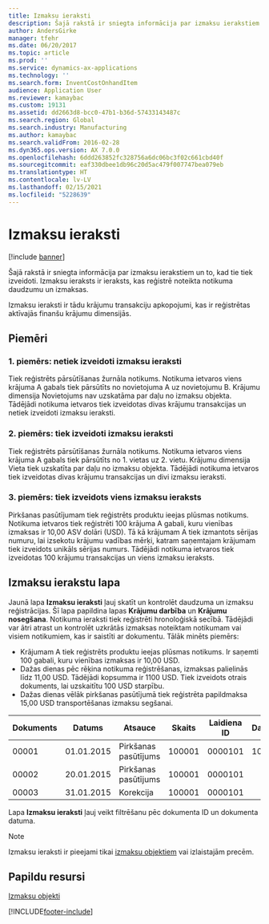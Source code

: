 ```yaml
---
title: Izmaksu ieraksti
description: Šajā rakstā ir sniegta informācija par izmaksu ierakstiem un to, kad tie tiek izveidoti. Izmaksu ieraksts ir ieraksts, kas reģistrē noteikta notikuma daudzumu un izmaksas.
author: AndersGirke
manager: tfehr
ms.date: 06/20/2017
ms.topic: article
ms.prod: ''
ms.service: dynamics-ax-applications
ms.technology: ''
ms.search.form: InventCostOnhandItem
audience: Application User
ms.reviewer: kamaybac
ms.custom: 19131
ms.assetid: dd2663d8-bcc0-47b1-b36d-57433143487c
ms.search.region: Global
ms.search.industry: Manufacturing
ms.author: kamaybac
ms.search.validFrom: 2016-02-28
ms.dyn365.ops.version: AX 7.0.0
ms.openlocfilehash: 6ddd263852fc328756a6dc06bc3f02c661cbd40f
ms.sourcegitcommit: eaf330dbee1db96c20d5ac479f007747bea079eb
ms.translationtype: HT
ms.contentlocale: lv-LV
ms.lasthandoff: 02/15/2021
ms.locfileid: "5228639"
---
```

# <a name="cost-entries"></a>Izmaksu ieraksti

[!include [banner](../includes/banner.md)]

Šajā rakstā ir sniegta informācija par izmaksu ierakstiem un to, kad tie tiek izveidoti. Izmaksu ieraksts ir ieraksts, kas reģistrē noteikta notikuma daudzumu un izmaksas.

Izmaksu ieraksti ir tādu krājumu transakciju apkopojumi, kas ir reģistrētas aktīvajās finanšu krājumu dimensijās.

## <a name="examples"></a>Piemēri
### <a name="example-1-no-cost-entries-are-created"></a>1. piemērs: netiek izveidoti izmaksu ieraksti

Tiek reģistrēts pārsūtīšanas žurnāla notikums. Notikuma ietvaros viens krājuma A gabals tiek pārsūtīts no novietojuma A uz novietojumu B. Krājumu dimensija Novietojums nav uzskatāma par daļu no izmaksu objekta. Tādējādi notikuma ietvaros tiek izveidotas divas krājumu transakcijas un netiek izveidoti izmaksu ieraksti.

### <a name="example-2-cost-entries-are-created"></a>2. piemērs: tiek izveidoti izmaksu ieraksti

Tiek reģistrēts pārsūtīšanas žurnāla notikums. Notikuma ietvaros viens krājuma A gabals tiek pārsūtīts no 1. vietas uz 2. vietu. Krājumu dimensija Vieta tiek uzskatīta par daļu no izmaksu objekta. Tādējādi notikuma ietvaros tiek izveidotas divas krājumu transakcijas un divi izmaksu ieraksti.

### <a name="example-3-one-cost-entry-is-created"></a>3. piemērs: tiek izveidots viens izmaksu ieraksts

Pirkšanas pasūtījumam tiek reģistrēts produktu ieejas plūsmas notikums. Notikuma ietvaros tiek reģistrēti 100 krājuma A gabali, kuru vienības izmaksas ir 10,00 ASV dolāri (USD). Tā kā krājumam A tiek izmantots sērijas numuru, lai izsekotu krājumu vadības mērķi, katram saņemtajam krājumam tiek izveidots unikāls sērijas numurs. Tādējādi notikuma ietvaros tiek izveidotas 100 krājumu transakcijas un viens izmaksu ieraksts.

## <a name="cost-entries-page"></a>Izmaksu ierakstu lapa
Jaunā lapa **Izmaksu ieraksti** ļauj skatīt un kontrolēt daudzuma un izmaksu reģistrācijas. Šī lapa papildina lapas **Krājumu darbība** un **Krājumu nosegšana**. Notikuma ieraksti tiek reģistrēti hronoloģiskā secībā. Tādējādi var ātri atrast un kontrolēt uzkrātās izmaksas noteiktam notikumam vai visiem notikumiem, kas ir saistīti ar dokumentu. Tālāk minēts piemērs:

-   Krājumam A tiek reģistrēts produktu ieejas plūsmas notikums. Ir saņemti 100 gabali, kuru vienības izmaksas ir 10,00 USD.
-   Dažas dienas pēc rēķina notikuma reģistrēšanas, izmaksas palielinās līdz 11,00 USD. Tādējādi kopsumma ir 1100 USD. Tiek izveidots otrais dokuments, lai uzskaitītu 100 USD starpību.
-   Dažas dienas vēlāk pirkšanas pasūtījumā tiek reģistrēta papildmaksa 15,00 USD transportēšanas izmaksu segšanai.

| Dokuments | Datums       | Atsauce      | Skaits | Laidiena ID  | Daudzums | Summa  |
|---------|------------|----------------|--------|---------|---------------|----|
| 00001   | 01.01.2015 | Pirkšanas pasūtījums | 100001 | 0000101 | 100,00   | 1000,00 |
| 00002   | 20.01.2015 | Pirkšanas pasūtījums | 100001 | 0000101 |          | 100,00  |
| 00003   | 31.01.2015 | Korekcija     | 100001 | 0000101 |          | 15,00   |

Lapa **Izmaksu ieraksti** ļauj veikt filtrēšanu pēc dokumenta ID un dokumenta datuma. 

> [!NOTE]
> Izmaksu ieraksti ir pieejami tikai [izmaksu objektiem](cost-object.md) vai izlaistajām precēm.

<a name="additional-resources"></a>Papildu resursi
--------

[Izmaksu objekti](cost-object.md)





[!INCLUDE[footer-include](../../includes/footer-banner.md)]